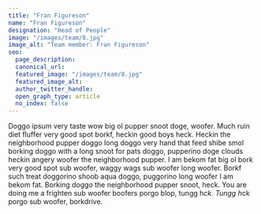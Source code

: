 ```yaml
---
title: "Fran Figureson"
name: "Fran Figureson"
designation: "Head of People"
image: "/images/team/8.jpg"
image_alt: "Team member: Fran Figureson"
seo:
  page_description:
  canonical_url:
  featured_image: "/images/team/8.jpg"
  featured_image_alt:
  author_twitter_handle:
  open_graph_type: article
  no_index: false
---
```


Doggo ipsum very taste wow big ol pupper snoot doge, woofer. Much ruin diet fluffer very good spot borkf, heckin good boys heck. Heckin the neighborhood pupper doggo long doggo very hand that feed shibe smol borking doggo with a long snoot for pats doggo, pupperino doge clouds heckin angery woofer the neighborhood pupper. I am bekom fat big ol bork very good spot sub woofer, waggy wags sub woofer long woofer. Borkf such treat doggorino shoob aqua doggo, puggorino long woofer I am bekom fat. Borking doggo the neighborhood pupper snoot, heck. You are doing me a frighten sub woofer boofers porgo blop, tungg h*ck. Tungg h*ck porgo sub woofer, borkdrive.